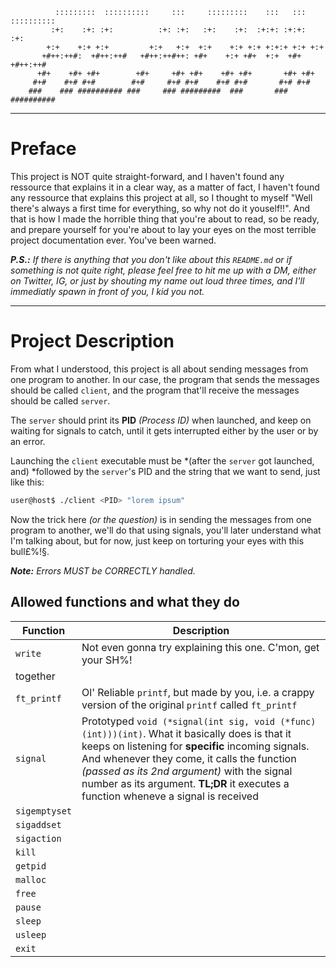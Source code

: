 ```text
	      :::::::::  ::::::::::     :::     :::::::::    :::   :::   :::::::::: 
	     :+:    :+: :+:          :+: :+:   :+:    :+:  :+:+: :+:+:  :+:         
	    +:+    +:+ +:+         +:+   +:+  +:+    +:+ +:+ +:+:+ +:+ +:+          
	   +#++:++#:  +#++:++#   +#++:++#++: +#+    +:+ +#+  +:+  +#+ +#++:++#      
	  +#+    +#+ +#+        +#+     +#+ +#+    +#+ +#+       +#+ +#+            
	 #+#    #+# #+#        #+#     #+# #+#    #+# #+#       #+# #+#             
	###    ### ########## ###     ### #########  ###       ### ##########      
```

***

# Preface

This project is NOT quite straight-forward, and I haven't found any ressource 
that explains it in a clear way, as a matter of fact, I haven't found any
ressource that explains this project at all, so I thought to myself "Well 
there's always a first time for everything, so why not do it youself!!". And 
that is how I made the horrible thing that you're about to read, so be ready, 
and prepare yourself for you're about to lay your eyes on the most terrible 
project documentation ever. You've been warned.

***P.S.:** If there is anything that you don't like about this `README.md` or if
something is not quite right, please feel free to hit me up with a DM, either on
Twitter, IG, or just by shouting my name out loud three times, and I'll 
immediatly spawn in front of you, I kid you not.*

***

# Project Description

From what I understood, this project is all about sending messages from one 
program to another. In our case, the program that sends the messages should 
be called `client`, and the program that'll receive the messages should be called
`server`.

The `server` should print its **PID** *(Process ID)* when launched, and keep on 
waiting for signals to catch, until it gets interrupted either by the user or by
an error.

Launching the `client` executable must be *(after the `server` got launched, and)
*followed by the `server`'s PID and the string that we want to send, just like 
this:

```bash
user@host$ ./client <PID> "lorem ipsum"
```

Now the trick here *(or the question)* is in sending the messages from one 
program to another, we'll do that using signals, you'll later understand what 
I'm talking about, but for now, just keep on torturing your eyes with this 
bull£%!§.

***Note:** Errors MUST be CORRECTLY handled.*

## Allowed functions and what they do

| Function | Description |
| -------- | ----------- |
| `write`  | Not even gonna try explaining this one. C'mon, get your SH%! 
together |
| `ft_printf` | Ol' Reliable `printf`, but made by you, i.e. a crappy version of the original `printf` called `ft_printf` |
| `signal` | Prototyped `void (*signal(int sig, void (*func)(int)))(int)`. What it basically does is that it keeps on listening for **specific** incoming signals. And whenever they come, it calls the function *(passed as its 2nd argument)* with the signal number as its argument. **TL;DR** it executes a function wheneve a signal is received |
| `sigemptyset` |  |
| `sigaddset` |  |
| `sigaction` |  |
| `kill` |  |
| `getpid` |  |
| `malloc` |  |
| `free` |  |
| `pause` |  |
| `sleep` |  |
| `usleep` |  |
| `exit` |  |

